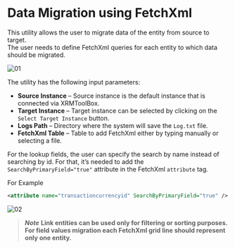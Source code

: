 # Data Migration using FetchXml

This utility allows the user to migrate data of the entity from source to target. \
The user needs to define FetchXml queries for each entity to which data should be migrated.   

![01](https://user-images.githubusercontent.com/60586462/201646610-1670de23-7695-411a-87f5-74db0c99185a.png)

The utility has the following input parameters: 

- **Source Instance** – Source instance is the default instance that is connected via XRMToolBox. 
- **Target Instance** – Target instance can be selected by clicking on the `Select Target Instance` button. 
- **Logs Path** – Directory where the system will save the `Log.txt` file. 
- **FetchXml Table** – Table to add FetchXml either by typing manually or selecting a file. 

For the lookup fields, the user can specify the search by name instead of searching by id. For that, it’s needed to add the `SearchByPrimaryField="true"` attribute in the FetchXml `attribute` tag. 

For Example
```xml
<attribute name="transactioncurrencyid" SearchByPrimaryField="true" />
```

![02](https://user-images.githubusercontent.com/60586462/201902686-21f1587f-c029-4f77-8362-1e693fccabdf.png)

> ***Note*** **Link entities can be used only for filtering or sorting purposes. For field values migration each FetchXml grid line should represent only one entity.** 
